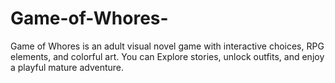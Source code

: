 # Game-of-Whores-
Game of Whores is an adult visual novel game with interactive choices, RPG elements, and colorful art. You can Explore stories, unlock outfits, and enjoy a playful mature adventure.
